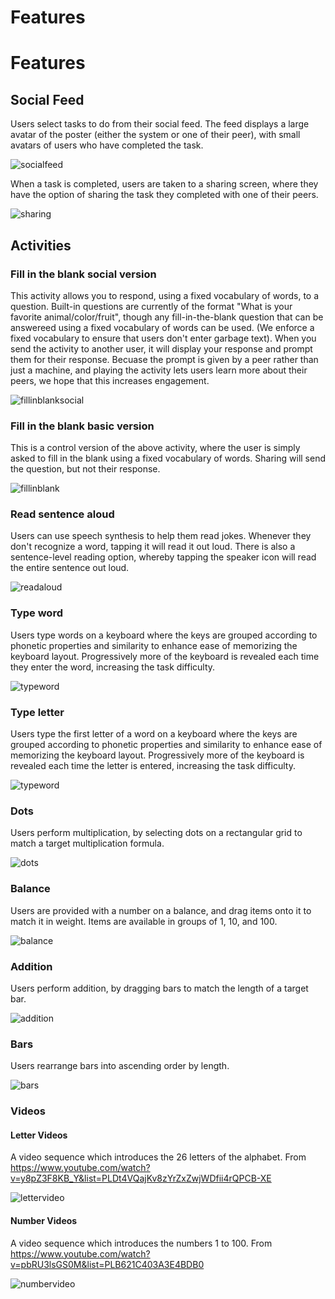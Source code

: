 # Features
# Features

## Social Feed

Users select tasks to do from their social feed. The feed displays a large avatar of the poster (either the system or one of their peer), with small avatars of users who have completed the task.

![socialfeed](screenshots/socialfeed.png)

When a task is completed, users are taken to a sharing screen, where they have the option of sharing the task they completed with one of their peers.

![sharing](screenshots/sharing.png)

## Activities

### Fill in the blank social version

This activity allows you to respond, using a fixed vocabulary of words, to a question. Built-in questions are currently of the format "What is your favorite animal/color/fruit", though any fill-in-the-blank question that can be answereed using a fixed vocabulary of words can be used. (We enforce a fixed vocabulary to ensure that users don't enter garbage text). When you send the activity to another user, it will display your response and prompt them for their response. Becuase the prompt is given by a peer rather than just a machine, and playing the activity lets users learn more about their peers, we hope that this increases engagement.

![fillinblanksocial](screenshots/fillinblanksocial.png)

### Fill in the blank basic version

This is a control version of the above activity, where the user is simply asked to fill in the blank using a fixed vocabulary of words. Sharing will send the question, but not their response.

![fillinblank](screenshots/fillinblank.png)

### Read sentence aloud

Users can use speech synthesis to help them read jokes. Whenever they don't recognize a word, tapping it will read it out loud. There is also a sentence-level reading option, whereby tapping the speaker icon will read the entire sentence out loud.

![readaloud](screenshots/readaloud.png)

### Type word

Users type words on a keyboard where the keys are grouped according to phonetic properties and similarity to enhance ease of memorizing the keyboard layout. Progressively more of the keyboard is revealed each time they enter the word, increasing the task difficulty.

![typeword](screenshots/typeword.png)

### Type letter

Users type the first letter of a word on a keyboard where the keys are grouped according to phonetic properties and similarity to enhance ease of memorizing the keyboard layout. Progressively more of the keyboard is revealed each time the letter is entered, increasing the task difficulty.

![typeword](screenshots/typeword.png)

### Dots

Users perform multiplication, by selecting dots on a rectangular grid to match a target multiplication formula.

![dots](screenshots/dots.png)

### Balance

Users are provided with a number on a balance, and drag items onto it to match it in weight. Items are available in groups of 1, 10, and 100.

![balance](screenshots/balance.png)

### Addition

Users perform addition, by dragging bars to match the length of a target bar.

![addition](screenshots/addition.png)

### Bars

Users rearrange bars into ascending order by length.

![bars](screenshots/bars.png)

### Videos

#### Letter Videos

A video sequence which introduces the 26 letters of the alphabet. From https://www.youtube.com/watch?v=y8pZ3F8KB_Y&list=PLDt4VQajKv8zYrZxZwjWDfii4rQPCB-XE

![lettervideo](screenshots/lettervideo.png)

#### Number Videos

A video sequence which introduces the numbers 1 to 100. From https://www.youtube.com/watch?v=pbRU3lsGS0M&list=PLB621C403A3E4BDB0

![numbervideo](screenshots/numbervideo.png)

